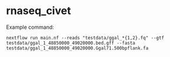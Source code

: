 # rnaseq_civet

Example command:
```
nextflow run main.nf --reads "testdata/ggal_*{1,2}.fq" --gtf testdata/ggal_1_48850000_49020000.bed.gff --fasta testdata/ggal_1_48850000_49020000.Ggal71.500bpflank.fa
```